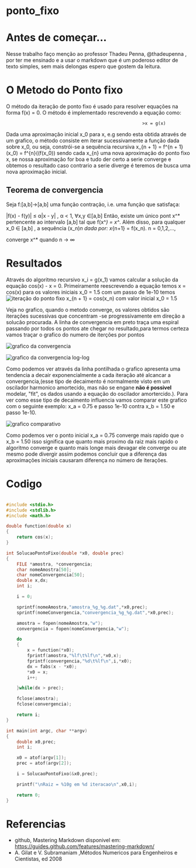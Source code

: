 # ponto_fixo

# Antes de começar...

Nesse trabalho faço menção ao professor Thadeu Penna, @thadeupenna , por ter me ensinado e a usar o markdown que é um poderoso editor de texto simples, sem mais delongas espero que gostem da leitura.

# O Metodo do Ponto fixo

O método da iteração de ponto fixo é usado para resolver equações na forma f(x) = 0. O método é implementado rescrevendo a equação como:

                                                        >x = g(x)

Dada uma aproximação inicial x_0 para x, e.g sendo esta obtida através de um grafico, o método consiste em iterar sucessivamente a função dada sobre x_0, ou seja, constrói-se a sequência recursiva x_{n + 1} = f^{n + 1}(x_0) = f^{n}((f(x_0)) sendo cada x_{n} uma nova aproximação do ponto fixo x, se nossa aproximação for boa e tudo der certo a serie converge e obtemos o resultado caso contrario a serie diverge é teremos de busca uma nova aproximação inicial.

 ## Teorema de convergencia

Seja f:[a,b]→[a,b] uma função contração, i.e. uma função que satisfaça:

|f(x) - f(y)| ≤ α|x - y| , α < 1, ∀x,y ∈[a,b] 
Então, existe um único pont x^* pertencente ao intervalo [a,b] tal que f(x^*) = x^*. Além disso, para qualquer x_0 ∈ [a,b] , a sequência (x_n)_n dada por: x_{n+1} = f(x_n). n = 0,1,2,...,

converge x^* quando n → ∞
# Resultados

Através do algoritmo recursivo x_i = g(x_1) vamos calcular a solução da equação cos(x) - x = 0. Primeiramente reescrevendo a equação temos x = cos(x) para os valores iniciais x_0 = 1.5 com um passo de 1e-10 temos 
![iteração do ponto fixo x_{n + 1} = cos(x_n) com valor inicial x_0 = 1.5](amostra_pf.png)

Veja no grafico, quando o metodo converge, os valores obtidos são iterações sucessivas que concentram -se progressivamente em direção a solucão procurada. A linha de convergencia em preto traça uma espiral passando por todos os pontos ate chegar no resultado,para termos certeza vamos traçar o grafico do numero de iterções por pontos 

![grafico da convergencia](convergencia_pf.png)

![grafico da convergencia log-log](convergencia_pf_log.png)

Como podemos ver através da linha pontilhada o grafico apresenta uma tendencia a decair exponencialmente a cada iteração até alcancar a convergencia,(esse tipo de decaimento é normalmente visto em um oscilador harmonico amortecido, mas não se engane **não é possivel** modelar, "fit", os dados usando a equação do oscilador amortercido.). Para ver como esse tipo de decaimento influencia vamos comparar este grafico com o seguinte exemplo: x_a = 0.75 e passo 1e-10 contra x_b = 1.50 e passo 1e-10. 

![grafico comparativo](compConvergencia_pf.png)

Como podemos ver o ponto inicial x_a = 0.75 converge mais rapido que o x_b = 1.50 isso significa que quanto mais proximo da raiz mais rapido o algoritmo converge e quanto mais longe mais devagar ele converge ou ate mesmo pode divergir assim podemos concluir que a diferença das aproximações iniciais causaram diferença no número de iterações.




# Codigo

``` c

#include <stdio.h>
#include <stdlib.h>
#include <math.h>

double function(double x)
{
    return cos(x);
}

int SolucaoPontoFixo(double *x0, double prec)
{
    FILE *amostra, *convergencia;
    char nomeAmostra[50];
    char nomeConvergencia[50];
    double x,dx;
    int i;

    i = 0;

    sprintf(nomeAmostra,"amostra_%g_%g.dat",*x0,prec);
    sprintf(nomeConvergencia,"convergencia_%g_%g.dat",*x0,prec);

    amostra = fopen(nomeAmostra,"w");
    convergencia = fopen(nomeConvergencia,"w");

    do
    {
        x = function(*x0);
        fprintf(amostra,"%lf\t%lf\n",*x0,x);
        fprintf(convergencia,"%d\t%lf\n",i,*x0);
        dx = fabs(x - *x0);
        *x0 = x;
        i++;

    }while(dx > prec);

    fclose(amostra);
    fclose(convergencia);

    return i;
}

int main(int argc, char **argv)
{
    double x0,prec;
    int i;

    x0 = atof(argv[1]);
    prec = atof(argv[2]);

    i = SolucaoPontoFixo(&x0,prec);

    printf("\nRaiz = %10g em %d iteracao\n",x0,i);

    return 0;
}

```
# Referencias

* github, Mastering Markdown disponivel em: https://guides.github.com/features/mastering-markdown/
* A. Gilat e V. Subramaniam ,Métodos Numericos para Engenheiros e Cientistas, ed 2008

